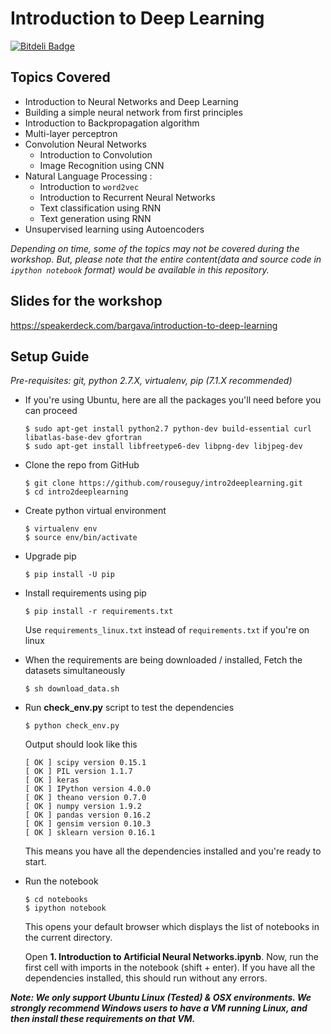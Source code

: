 # Introduction to Deep Learning

[![Bitdeli Badge](https://d2weczhvl823v0.cloudfront.net/rouseguy/intro2deeplearning/trend.png)](https://bitdeli.com/free "Bitdeli Badge")


## Topics Covered
* Introduction to Neural Networks and Deep Learning
* Building a simple neural network from first principles
* Introduction to Backpropagation algorithm
* Multi-layer perceptron
* Convolution Neural Networks
   *  Introduction to Convolution
   *  Image Recognition using CNN
* Natural Language Processing :
   *  Introduction to `word2vec`
   *  Introduction to Recurrent Neural Networks
   *  Text classification using RNN
   *  Text generation using RNN
*  Unsupervised learning using Autoencoders

*Depending on time, some of the topics may not be covered during the workshop. But, please note that the entire content(data and source code in `ipython notebook` format) would be available in this repository.*


## Slides for the workshop
https://speakerdeck.com/bargava/introduction-to-deep-learning

## Setup Guide
*Pre-requisites: git, python 2.7.X, virtualenv, pip (7.1.X recommended)* 

* If you're using Ubuntu, here are all the packages you'll need before you can
  proceed

  ```
  $ sudo apt-get install python2.7 python-dev build-essential curl libatlas-base-dev gfortran
  $ sudo apt-get install libfreetype6-dev libpng-dev libjpeg-dev
  ```

* Clone the repo from GitHub

    ```
    $ git clone https://github.com/rouseguy/intro2deeplearning.git
    $ cd intro2deeplearning
    ```

* Create python virtual environment
    ```    
    $ virtualenv env
    $ source env/bin/activate
    ```    

* Upgrade pip
   ```
   $ pip install -U pip
   ```

* Install requirements using pip

    ```
    $ pip install -r requirements.txt
    ```

    Use `requirements_linux.txt` instead of `requirements.txt` if you're on
    linux

* When the requirements are being downloaded / installed, Fetch the datasets
  simultaneously

    ```
    $ sh download_data.sh
    ```

* Run **check_env.py** script to test the dependencies

    ```
    $ python check_env.py
    ```
    
    Output should look like this
    
    ```
    [ OK ] scipy version 0.15.1
    [ OK ] PIL version 1.1.7
    [ OK ] keras
    [ OK ] IPython version 4.0.0
    [ OK ] theano version 0.7.0
    [ OK ] numpy version 1.9.2
    [ OK ] pandas version 0.16.2
    [ OK ] gensim version 0.10.3
    [ OK ] sklearn version 0.16.1
    ```
    
    This means you have all the dependencies installed and you're ready to start.
  

* Run the notebook
    
    ```
    $ cd notebooks
    $ ipython notebook
    ```
    This opens your default browser which displays the list of notebooks in the
    current directory. 
    
    Open **1. Introduction to Artificial Neural Networks.ipynb**.
    Now, run the first cell with imports in the notebook (shift + enter).
    If you have all the dependencies installed, this should run without any
    errors.
    
**_Note: We only support Ubuntu Linux (Tested) & OSX environments. We strongly
recommend Windows users to have a VM running Linux, and then install these
requirements on that VM._**



